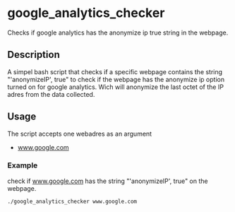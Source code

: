 # google_analytics_checker
Checks if google analytics has the anonymize ip true string in the webpage.

## Description
A simpel bash script that checks if a specific webpage contains the string "'anonymizeIP', true" to check if the webpage has the anonymize ip option turned on for google analytics. Wich will anonymize the last octet of the IP adres from the data collected.

## Usage
The script accepts one webadres as an argument
* www.google.com

### Example
check if www.google.com has the string "'anonymizeIP', true" on the webpage.
```sh
./google_analytics_checker www.google.com
```
